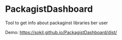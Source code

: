 # PackagistDashboard

Tool to get info about packaginst libraries ber user

Demo: https://sokil.github.io/PackagistDashboard/dist/

